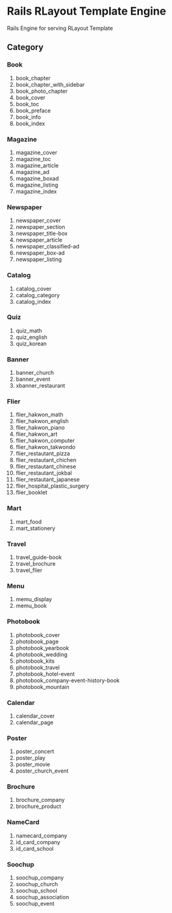 # Rails RLayout Template Engine

Rails Engine for serving RLayout Template

## Category

### Book
1. book_chapter
1. book_chapter_with_sidebar
1. book_photo_chapter
1. book_cover
1. book_toc
1. book_preface
1. book_info
1. book_index

### Magazine
1. magazine_cover
1. magazine_toc
1. magazine_article
1. magazine_ad
1. magazine_boxad
1. magazine_listing
1. magazine_index

### Newspaper
1. newspaper_cover
1. newspaper_section
1. newspaper_title-box
1. newspaper_article
1. newspaper_classified-ad
1. newspaper_box-ad
1. newspaper_listing

### Catalog
1. catalog_cover
1. catalog_category
1. catalog_index

### Quiz
1. quiz_math
1. quiz_english
1. quiz_korean

### Banner
1. banner_church
1. banner_event
1. xbanner_restaurant

### Flier
1. flier_hakwon_math
1. flier_hakwon_english
1. flier_hakwon_piano
1. flier_hakwon_art
1. flier_hakwon_computer
1. flier_hakwon_takwondo
1. flier_restautant_pizza
1. flier_restautant_chichen
1. flier_restautant_chinese
1. flier_restautant_jokbal
1. flier_restautant_japanese
1. flier_hospital_plastic_surgery
1. flier_booklet

### Mart
1. mart_food
1. mart_stationery

### Travel
1. travel_guide-book
1. travel_brochure
1. travel_flier

### Menu
1. memu_display
1. memu_book

### Photobook
1. photobook_cover
1. photobook_page
1. photobook_yearbook
1. photobook_wedding
1. photobook_kits
1. photobook_travel
1. photobook_hotel-event
1. photobook_company-event-history-book
1. photobook_mountain

### Calendar
1. calendar_cover
1. calendar_page

### Poster
1. poster_concert
1. poster_play
1. poster_movie
1. poster_church_event

### Brochure
1. brochure_company
1. brochure_product

### NameCard
1. namecard_company
1. id_card_company
1. id_card_school

### Soochup
1. soochup_company
1. soochup_church
1. soochup_school
1. soochup_association
1. soochup_event
